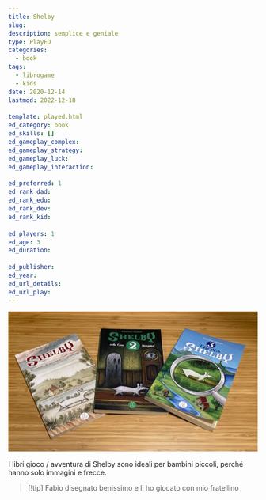 ```yaml
---
title: Shelby
slug: 
description: semplice e geniale
type: PlayED
categories:
  - book
tags:
  - librogame
  - kids
date: 2020-12-14
lastmod: 2022-12-18

template: played.html
ed_category: book
ed_skills: []
ed_gameplay_complex: 
ed_gameplay_strategy: 
ed_gameplay_luck: 
ed_gameplay_interaction: 

ed_preferred: 1
ed_rank_dad: 
ed_rank_edu: 
ed_rank_dev: 
ed_rank_kid: 

ed_players: 1
ed_age: 3
ed_duration: 

ed_publisher: 
ed_year: 
ed_url_details: 
ed_url_play: 
---
```


![](../../assets/img/played/book/libro_shelby.webp)

I libri gioco / avventura di Shelby sono ideali per bambini piccoli, perché hanno solo immagini e frecce.

> [!tip] Fabio
> disegnato benissimo e li ho giocato con mio fratellino
